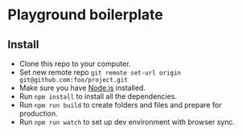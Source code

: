 # Playground boilerplate

## Install

* Clone this repo to your computer.
* Set new remote repo `git remote set-url origin git@github.com:foo/project.git`
* Make sure you have [Node.js](https://nodejs.org/) installed.
* Run `npm install` to install all the dependencies.
* Run `npm run build` to create folders and files and prepare for production.
* Run `npm run watch` to set up dev environment with browser sync.
